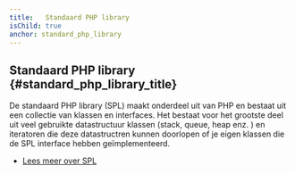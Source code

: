 ```yaml
---
title:   Standaard PHP library
isChild: true
anchor: standard_php_library
---
```


## Standaard PHP library {#standard_php_library_title}

De standaard PHP library (SPL) maakt onderdeel uit van PHP en bestaat uit een collectie van klassen en interfaces. Het bestaat voor het grootste deel uit veel gebruikte datastructuur klassen (stack, queue, heap enz. ) en iteratoren die deze datastructren kunnen doorlopen of je eigen klassen die de SPL interface hebben geïmplementeerd.

* [Lees meer over SPL][spl]

[spl]: http://php.net/manual/en/book.spl.php
